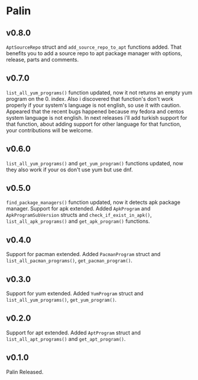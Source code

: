 # Palin

## v0.8.0

`AptSourceRepo` struct and `add_source_repo_to_apt` functions added. That benefits you to add a source repo to apt package manager with options, release, parts and comments.

## v0.7.0

`list_all_yum_programs()` function updated, now it not returns an empty yum program on the 0. index. Also i discovered that function's don't work properly if your system's language is not english, so use it with caution. Appeared that the recent bugs happened because my fedora and centos system language is not english. In next releases i'll add turkish support for that function, about adding support for other language for that function, your contributions will be welcome.

## v0.6.0

`list_all_yum_programs()` and `get_yum_program()` functions updated, now they also work if your os don't use yum but use dnf.

## v0.5.0

`find_package_managers()` function updated, now it detects apk package manager.
Support for apk extended. Added `ApkProgram` and `ApkProgramSubVersion` structs and `check_if_exist_in_apk()`, `list_all_apk_programs()` and `get_apk_program()` functions.

## v0.4.0

Support for pacman extended. Added `PacmanProgram` struct and `list_all_pacman_programs()`, `get_pacman_program()`.

## v0.3.0

Support for yum extended. Added `YumProgram` struct and `list_all_yum_programs()`, `get_yum_program()`.

## v0.2.0

Support for apt extended. Added `AptProgram` struct and `list_all_apt_programs()` and `get_apt_program()`.

## v0.1.0

Palin Released.


